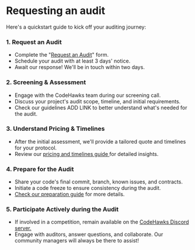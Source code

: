 # Requesting an audit

Here's a quickstart guide to kick off your auditing journey:

### 1. Request an Audit

* Complete the "[Request an Audit](https://cyfrin.typeform.com/to/G97TcPPk?typeform-source=www.codehawks.com)" form.
* Schedule your audit with at least 3 days' notice.
* Await our response! We'll be in touch within two days.

### 2. Screening & Assessment

* Engage with the CodeHawks team during our screening call.
* Discuss your project's audit scope, timeline, and initial requirements.
* Check our guidelines ADD LINK to better understand what's needed for the audit.

### 3. Understand Pricing & Timelines

* After the initial assessment, we'll provide a tailored quote and timelines for your protocol.
* Review our [pricing and timelines guide](https://chat.openai.com)[ ](audit-pricing-and-timelines.md)for detailed insights.

### 4. Prepare for the Audit

* Share your code's final commit, branch, known issues, and contracts.
* Initiate a code freeze to ensure consistency during the audit.
* [Check our preparation guide](preparing-for-an-audit.md) for more details.

### 5. Participate Actively during the Audit

* If involved in a competition, remain available on the [CodeHawks Discord server.](https://discord.gg/cyfrin)
* Engage with auditors, answer questions, and collaborate. Our community managers will always be there to assist!
